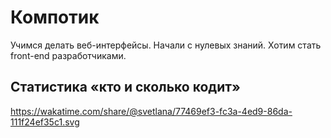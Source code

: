 # Компотик

Учимся делать веб-интерфейсы. Начали с нулевых знаний. Хотим стать front-end разработчиками.


## Статистика «кто и сколько кодит»

https://wakatime.com/share/@svetlana/77469ef3-fc3a-4ed9-86da-111f24ef35c1.svg
